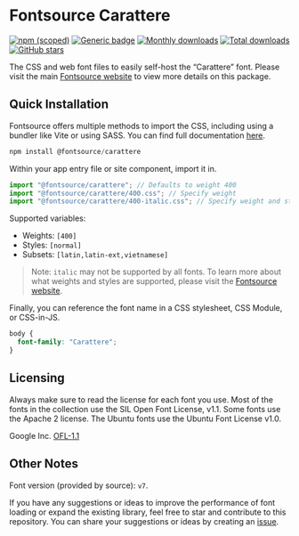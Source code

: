 # Fontsource Carattere

[![npm (scoped)](https://img.shields.io/npm/v/@fontsource/carattere?color=brightgreen)](https://www.npmjs.com/package/@fontsource/carattere) [![Generic badge](https://img.shields.io/badge/fontsource-passing-brightgreen)](https://github.com/fontsource/fontsource) [![Monthly downloads](https://badgen.net/npm/dm/@fontsource/carattere)](https://github.com/fontsource/fontsource) [![Total downloads](https://badgen.net/npm/dt/@fontsource/carattere)](https://github.com/fontsource/fontsource) [![GitHub stars](https://img.shields.io/github/stars/fontsource/fontsource.svg?style=social&label=Star)](https://github.com/fontsource/fontsource/stargazers)

The CSS and web font files to easily self-host the “Carattere” font. Please visit the main [Fontsource website](https://fontsource.org/fonts/carattere) to view more details on this package.

## Quick Installation

Fontsource offers multiple methods to import the CSS, including using a bundler like Vite or using SASS. You can find full documentation [here](https://fontsource.org/docs/getting-started/introduction).

```javascript
npm install @fontsource/carattere
```

Within your app entry file or site component, import it in.

```javascript
import "@fontsource/carattere"; // Defaults to weight 400
import "@fontsource/carattere/400.css"; // Specify weight
import "@fontsource/carattere/400-italic.css"; // Specify weight and style
```

Supported variables:
- Weights: `[400]`
- Styles: `[normal]`
- Subsets: `[latin,latin-ext,vietnamese]`

> Note: `italic` may not be supported by all fonts. To learn more about what weights and styles are supported, please visit the [Fontsource website](https://fontsource.org/fonts/carattere).

Finally, you can reference the font name in a CSS stylesheet, CSS Module, or CSS-in-JS.

```css
body {
  font-family: "Carattere";
}
```

## Licensing
Always make sure to read the license for each font you use. Most of the fonts in the collection use the SIL Open Font License, v1.1. Some fonts use the Apache 2 license. The Ubuntu fonts use the Ubuntu Font License v1.0.

Google Inc.
[OFL-1.1](http://scripts.sil.org/OFL)

## Other Notes
Font version (provided by source): `v7`.

If you have any suggestions or ideas to improve the performance of font loading or expand the existing library, feel free to star and contribute to this repository. You can share your suggestions or ideas by creating an [issue](https://github.com/fontsource/fontsource/issues).